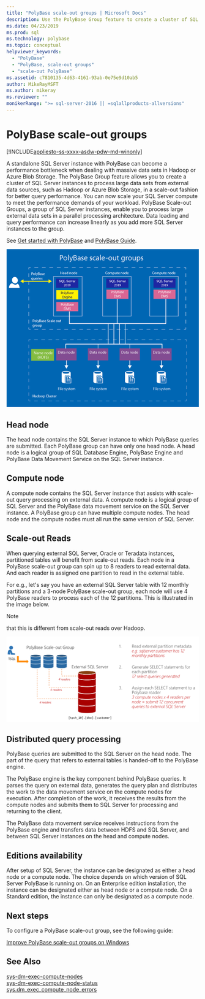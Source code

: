 ```yaml
---
title: "PolyBase scale-out groups | Microsoft Docs"
description: Use the PolyBase Group feature to create a cluster of SQL Server instances. This improves query performance for large data sets from external sources.
ms.date: 04/23/2019
ms.prod: sql
ms.technology: polybase
ms.topic: conceptual
helpviewer_keywords: 
  - "PolyBase"
  - "PolyBase, scale-out groups"
  - "scale-out PolyBase"
ms.assetid: c7810135-4d63-4161-93ab-0e75e9d10ab5
author: MikeRayMSFT
ms.author: mikeray
ms.reviewer: ""
monikerRange: ">= sql-server-2016 || =sqlallproducts-allversions"
---
```

# PolyBase scale-out groups

[!INCLUDE[appliesto-ss-xxxx-asdw-pdw-md-winonly](../../includes/appliesto-ss-xxxx-xxxx-xxx-md-winonly.md)]

A standalone SQL Server instance with PolyBase can become a performance bottleneck when dealing with massive data sets in Hadoop or Azure Blob Storage. The PolyBase Group feature allows you to create a cluster of SQL Server instances to process large data sets from external data sources, such as Hadoop or Azure Blob Storage, in a scale-out fashion for better query performance. You can now scale your SQL Server compute to meet the performance demands of your workload. PolyBase Scale-out Groups, a group of SQL Server instances, enable you to process large external data sets in a parallel processing architecture. Data loading and query performance can increase linearly as you add more SQL Server instances to the group. 
  
See [Get started with PolyBase](../../relational-databases/polybase/get-started-with-polybase.md) and [PolyBase Guide](../../relational-databases/polybase/polybase-guide.md).
  
![PolyBase scale-out groups](../../relational-databases/polybase/media/polybase-scale-out-groups.png "PolyBase scale-out groups")  
  
## Head node  

The head node contains the SQL Server instance to which PolyBase queries are submitted. Each PolyBase group can have only one head node. A head node is a logical group of SQL Database Engine, PolyBase Engine and PolyBase Data Movement Service on the SQL Server instance.
  
## Compute node  

A compute node contains the SQL Server instance that assists with scale-out query processing on external data. A compute node is a logical group of SQL Server and the PolyBase data movement service on the SQL Server instance. A PolyBase group can have multiple compute nodes. The head node and the compute nodes must all run the same version of SQL Server.

## Scale-out Reads

When querying external SQL Server, Oracle or Teradata instances, partitioned tables will benefit from scale-out reads. Each node in a PolyBase scale-out group can spin up to 8 readers to read external data. And each reader is assigned one partition to read in the external table. 

For e.g., let's say you have an external SQL Server table with 12 monthly partitions and a 3-node PolyBase scale-out group, each node will use 4 PolyBase readers to process each of the 12 partitions. This is illustrated in the image below. 

> [!NOTE]
>  that this is different from scale-out reads over Hadoop. 

![PolyBase scale-out groups](../../relational-databases/polybase/media/polybase-scale-out-groups2.png "PolyBase scale-out groups")
  
## Distributed query processing  

PolyBase queries are submitted to the SQL Server on the head node. The part of the query that refers to external tables is handed-off to the PolyBase engine.
  
The PolyBase engine is the key component  behind PolyBase queries. It parses the query on external data, generates the query plan and distributes the work to the data movement service on the compute nodes for execution. After completion of the work, it receives the results from the compute nodes and submits them to SQL Server for processing and returning to the client.
  
The PolyBase data movement service receives instructions from the PolyBase engine and transfers data between HDFS and SQL Server, and between SQL Server instances on the head and compute nodes.
  
## Editions availability  

After setup of SQL Server, the instance can be designated as either a head node or a compute node. The choice depends on which version of SQL Server PolyBase is running on. On an Enterprise edition installation, the instance can be designated either as head node or a compute node. On a Standard edition, the instance can only be designated as a compute node.

## Next steps

To configure a PolyBase scale-out group, see the following guide:

[Improve PolyBase scale-out groups on Windows](configure-scale-out-groups-windows.md)

## See Also

 [sys-dm-exec-compute-nodes](../../relational-databases/system-dynamic-management-views/sys-dm-exec-compute-nodes-transact-sql.md)   
 [sys-dm-exec-compute-node-status](../../relational-databases/system-dynamic-management-views/sys-dm-exec-compute-node-status-transact-sql.md)   
 [sys.dm_exec_compute_node_errors](../../relational-databases/system-dynamic-management-views/sys-dm-exec-compute-node-errors-transact-sql.md)   

